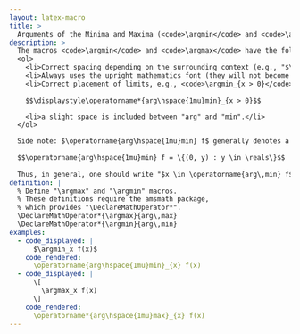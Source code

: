 ```yaml
---
layout: latex-macro
title: >
  Arguments of the Minima and Maxima (<code>\argmin</code> and <code>\argmax</code>)
description: >
  The macros <code>\argmin</code> and <code>\argmax</code> have the following features:
  <ol>
    <li>Correct spacing depending on the surrounding context (e.g., "$\operatorname{arg\hspace{1mu}min}h(x)$" instead of "$\mathrm{arg\hspace{3mu}min}h(x)$").</li>
    <li>Always uses the upright mathematics font (they will not become italicized when used inside a theorem body).</li>
    <li>Correct placement of limits, e.g., <code>\argmin_{x > 0}</code> is rendered as $\operatorname{arg\,min}_{x > 0}$ in inline equations, whereas in display equations it is rendered as
    
    $$\displaystyle\operatorname*{arg\hspace{1mu}min}_{x > 0}$$

    <li>a slight space is included between "arg" and "min".</li>
  </ol>

  Side note: $\operatorname{arg\hspace{1mu}min} f$ generally denotes a <em>set</em>, since $f$ can have multiple minimizing arguments. Consider, for example, $(x, y) \mapsto f(x, y) := x^2$. Then, 
  
  $$\operatorname{arg\hspace{1mu}min} f = \{(0, y) : y \in \reals\}$$
  
  Thus, in general, one should write "$x \in \operatorname{arg\,min} f$" instead of "$x = \operatorname{arg\,min} f$" unless $f$ is known to be minimized at a unique point (e.g., if $f$ is strictly convex). 
definition: | 
  % Define "\argmax" and "\argmin" macros.
  % These definitions require the amsmath package, 
  % which provides "\DeclareMathOperator*".
  \DeclareMathOperator*{\argmax}{arg\,max}
  \DeclareMathOperator*{\argmin}{arg\,min}
examples:
  - code_displayed: |
      $\argmin_x f(x)$
    code_rendered: 
      \operatorname{arg\hspace{1mu}min}_{x} f(x)
  - code_displayed: |
      \[
        \argmax_x f(x)
      \]
    code_rendered: 
      \operatorname*{arg\hspace{1mu}max}_{x} f(x)
---
```


